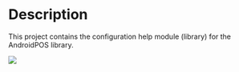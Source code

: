 # Description
This project contains the configuration help module (library) for the AndroidPOS library.

[![](https://jitpack.io/v/datalogic/androidpos-config.svg)](https://jitpack.io/#datalogic/androidpos-config)
